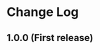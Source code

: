 # Change Log

<!-- Template
## 'Version major.minor.patch' or 'Unreleased'
_yyyy-mm-dd_ [GitHub Diff](https://github.com/Mc-Auth-com/McAuth-BungeeCord/compare/prev-tag-name...curr-tag-name)

### Breaking Changes
### Changed
### Added
* Line 1
* Line 2
-->

## 1.0.0 (First release)
